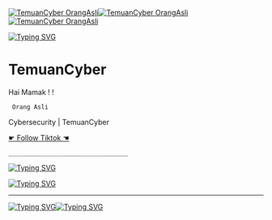 [![TemuanCyber OrangAsli](https://img.shields.io/badge/TemuanCyber-blue)](https://heylink.me/temuancyber/)[![TemuanCyber OrangAsli](https://img.shields.io/badge/OrangAsli-black)](https://example.com/)[![TemuanCyber OrangAsli](https://img.shields.io/badge/Cybersecurity-grey)](https://example.com/)

[![Typing SVG](https://readme-typing-svg.demolab.com?font=Concert+One&size=50&duration=100&pause=100&color=004AF7D8&center=true&multiline=true&repeat=false&width=430&height=67&lines=Selamat+Datang+!+)](https://git.io/typing-svg)
# TemuanCyber
Hai Mamak ! 
!

``` Orang Asli```

Cybersecurity | TemuanCyber


[☛ Follow Tiktok ☚](https://www.tiktok.com/@temuancyber) 


```_________________________________```

[![Typing SVG](https://readme-typing-svg.demolab.com?font=Rock+Salt&duration=50&pause=100&center=true&multiline=true&width=280&height=35&lines=Jangan+Minum)](https://git.io/typing-svg)

[![Typing SVG](https://readme-typing-svg.demolab.com?font=Rubik+Pixels&duration=100&pause=100&color=F75A5AC2&center=true&multiline=true&width=280&height=35&lines=Engkem)](https://git.io/typing-svg)




______________________________________________________________________________


[![Typing SVG](https://readme-typing-svg.demolab.com?font=Nosifer&duration=100&pause=100&color=F162F790&center=true&multiline=true&width=280&height=35&lines=Kitak+Minum)](https://git.io/typing-svg)[![Typing SVG](https://readme-typing-svg.demolab.com?font=Rubik+Glitch&duration=100&pause=100&color=55C3F790&center=true&multiline=true&width=280&height=35&lines=ExtraJozz)](https://git.io/typing-svg)




